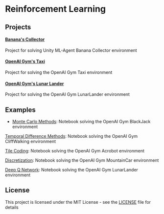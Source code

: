 # Reinforcement Learning

## Projects

#### [Banana's Collector](https://github.com/fernandofsilva/Banana_Collector)
Project for solving Unity ML-Agent Banana Collector environment

#### [OpenAI Gym's Taxi](https://github.com/fernandofsilva/Taxi)
Project for solving the OpenAI Gym Taxi environment

#### [OpenAI Gym's Lunar Lander](https://github.com/fernandofsilva/LunarLander)
Project for solving the OpenAI Gym LunarLander environment


## Examples

- [Monte Carlo Methods](https://github.com/fernandofsilva/Reinforcement_Learning/blob/main/notebooks/mc/Monte_Carlo.ipynb): 
Notebook solving the OpenAI Gym BlackJack environment

[Temporal Difference Methods](https://github.com/fernandofsilva/Reinforcement_Learning/blob/main/notebooks/td/Temporal_Difference.ipynb): 
Notebook solving the OpenAI Gym CliffWalking environment

[Tile Coding](https://github.com/fernandofsilva/Reinforcement_Learning/blob/main/notebooks/tile/Tile_Coding.ipynb): 
Notebook solving the OpenAI Gym Acrobot environment

[Discretization](https://github.com/fernandofsilva/Reinforcement_Learning/blob/main/notebooks/discretization/Discretization.ipynb): 
Notebook solving the OpenAI Gym MountainCar environment

[Deep Q Network](https://github.com/fernandofsilva/Reinforcement_Learning/blob/main/notebooks/dqn/Deep_Q_Network.ipynb): 
Notebook solving the OpenAI Gym LunarLander environment

## License
This project is licensed under the MIT License - see the [LICENSE](https://github.com/fernandofsilva/Reinforcement_Learning/blob/main/LICENSE) file for details
